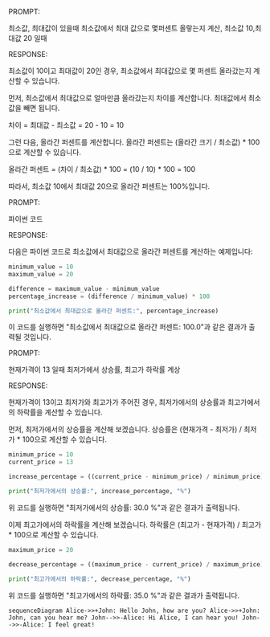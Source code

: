 PROMPT:

최소값, 최대값이 있을때 최소값에서 최대 값으로 몇퍼센트 올랗는지 계산, 최소값 10,최 대값 20 일때

RESPONSE:

최소값이 10이고 최대값이 20인 경우, 최소값에서 최대값으로 몇 퍼센트 올라갔는지 계산할 수 있습니다.

먼저, 최소값에서 최대값으로 얼마만큼 올라갔는지 차이를 계산합니다. 최대값에서 최소값을 빼면 됩니다.

차이 = 최대값 - 최소값 = 20 - 10 = 10

그런 다음, 올라간 퍼센트를 계산합니다. 올라간 퍼센트는 (올라간 크기 / 최소값) \* 100으로 계산할 수 있습니다.

올라간 퍼센트 = (차이 / 최소값) \* 100 = (10 / 10) \* 100 = 100

따라서, 최소값 10에서 최대값 20으로 올라간 퍼센트는 100%입니다.

PROMPT:

파이썬 코드

RESPONSE:

다음은 파이썬 코드로 최소값에서 최대값으로 올라간 퍼센트를 계산하는 예제입니다:

```python
minimum_value = 10
maximum_value = 20

difference = maximum_value - minimum_value
percentage_increase = (difference / minimum_value) * 100

print("최소값에서 최대값으로 올라간 퍼센트:", percentage_increase)
```

이 코드를 실행하면 "최소값에서 최대값으로 올라간 퍼센트: 100.0"과 같은 결과가 출력될 것입니다.

PROMPT:

현재가격이 13 일때 최저가에서 상승률, 최고가 하락률 계상

RESPONSE:

현재가격이 13이고 최저가와 최고가가 주어진 경우, 최저가에서의 상승률과 최고가에서의 하락률을 계산할 수 있습니다.

먼저, 최저가에서의 상승률을 계산해 보겠습니다. 상승률은 (현재가격 - 최저가) / 최저가 \* 100으로 계산할 수 있습니다.

```python
minimum_price = 10
current_price = 13

increase_percentage = ((current_price - minimum_price) / minimum_price) * 100

print("최저가에서의 상승률:", increase_percentage, "%")
```

위 코드를 실행하면 "최저가에서의 상승률: 30.0 %"과 같은 결과가 출력됩니다.

이제 최고가에서의 하락률을 계산해 보겠습니다. 하락률은 (최고가 - 현재가격) / 최고가 \* 100으로 계산할 수 있습니다.

```python
maximum_price = 20

decrease_percentage = ((maximum_price - current_price) / maximum_price) * 100

print("최고가에서의 하락률:", decrease_percentage, "%")
```

위 코드를 실행하면 "최고가에서의 하락률: 35.0 %"과 같은 결과가 출력됩니다.

```mermaid 
sequenceDiagram Alice->>+John: Hello John, how are you? Alice->>+John: John, can you hear me? John-->>-Alice: Hi Alice, I can hear you! John-->>-Alice: I feel great! 
```